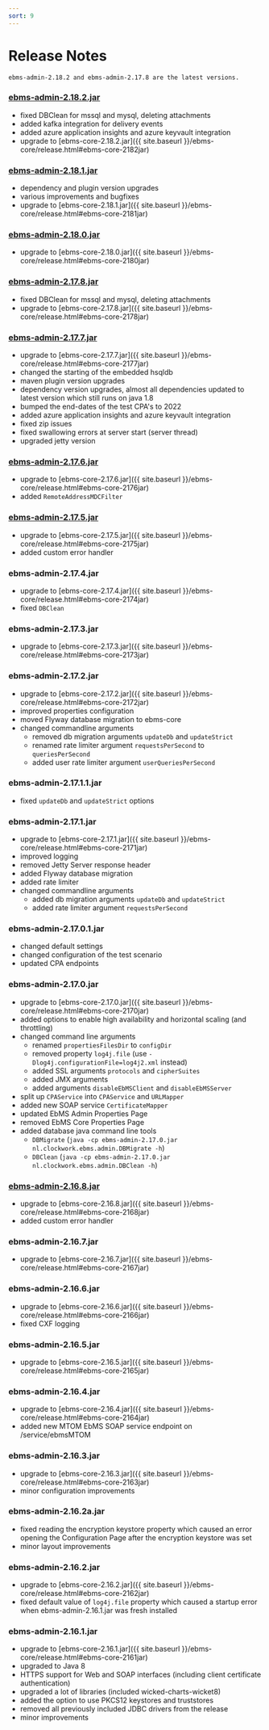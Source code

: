 ```yaml
---
sort: 9
---
```


# Release Notes

```note
ebms-admin-2.18.2 and ebms-admin-2.17.8 are the latest versions.
```

### [ebms-admin-2.18.2.jar](https://github.com/eluinstra/ebms-admin/releases/download/ebms-admin-2.18.2/ebms-admin-2.18.2.jar)

- fixed DBClean for mssql and mysql, deleting attachments
- added kafka integration for delivery events
- added azure application insights and azure keyvault integration
- upgrade to [ebms-core-2.18.2.jar]({{ site.baseurl }}/ebms-core/release.html#ebms-core-2182jar)

### [ebms-admin-2.18.1.jar](https://github.com/eluinstra/ebms-admin/releases/download/ebms-admin-2.18.1/ebms-admin-2.18.1.jar)

- dependency and plugin version upgrades
- various improvements and bugfixes
- upgrade to [ebms-core-2.18.1.jar]({{ site.baseurl }}/ebms-core/release.html#ebms-core-2181jar)

### [ebms-admin-2.18.0.jar](https://github.com/eluinstra/ebms-admin/releases/download/ebms-admin-2.18.0/ebms-admin-2.18.0.jar)

- upgrade to [ebms-core-2.18.0.jar]({{ site.baseurl }}/ebms-core/release.html#ebms-core-2180jar)

### [ebms-admin-2.17.8.jar](https://github.com/eluinstra/ebms-admin/releases/download/ebms-admin-2.17.8/ebms-admin-2.17.8.jar)

- fixed DBClean for mssql and mysql, deleting attachments
- upgrade to [ebms-core-2.17.8.jar]({{ site.baseurl }}/ebms-core/release.html#ebms-core-2178jar)

### [ebms-admin-2.17.7.jar](https://github.com/eluinstra/ebms-admin/releases/download/ebms-admin-2.17.7/ebms-admin-2.17.7.jar)

- upgrade to [ebms-core-2.17.7.jar]({{ site.baseurl }}/ebms-core/release.html#ebms-core-2177jar)
- changed the starting of the embedded hsqldb
- maven plugin version upgrades
- dependency version upgrades, almost all dependencies updated to latest version which still runs on java 1.8
- bumped the end-dates of the test CPA's to 2022
- added azure application insights and azure keyvault integration
- fixed zip issues
- fixed swallowing errors at server start (server thread)
- upgraded jetty version

### [ebms-admin-2.17.6.jar](https://github.com/eluinstra/ebms-admin/releases/download/ebms-admin-2.17.6/ebms-admin-2.17.6.jar)

- upgrade to [ebms-core-2.17.6.jar]({{ site.baseurl }}/ebms-core/release.html#ebms-core-2176jar)
- added `RemoteAddressMDCFilter`

### [ebms-admin-2.17.5.jar](https://github.com/eluinstra/ebms-admin/releases/download/ebms-admin-2.17.5/ebms-admin-2.17.5.jar)

- upgrade to [ebms-core-2.17.5.jar]({{ site.baseurl }}/ebms-core/release.html#ebms-core-2175jar)
- added custom error handler

### ebms-admin-2.17.4.jar

- upgrade to [ebms-core-2.17.4.jar]({{ site.baseurl }}/ebms-core/release.html#ebms-core-2174jar)
- fixed `DBClean`

### ebms-admin-2.17.3.jar

- upgrade to [ebms-core-2.17.3.jar]({{ site.baseurl }}/ebms-core/release.html#ebms-core-2173jar)

### ebms-admin-2.17.2.jar

- upgrade to [ebms-core-2.17.2.jar]({{ site.baseurl }}/ebms-core/release.html#ebms-core-2172jar)
- improved properties configuration
- moved Flyway database migration to ebms-core
- changed commandline arguments
	- removed db migration arguments `updateDb` and `updateStrict`
	- renamed rate limiter argument `requestsPerSecond` to `queriesPerSecond`
	- added user rate limiter argument `userQueriesPerSecond`

### ebms-admin-2.17.1.1.jar

- fixed `updateDb` and `updateStrict` options	

### ebms-admin-2.17.1.jar

- upgrade to [ebms-core-2.17.1.jar]({{ site.baseurl }}/ebms-core/release.html#ebms-core-2171jar)
- improved logging
- removed Jetty Server response header
- added Flyway database migration
- added rate limiter
- changed commandline arguments
	- added db migration arguments `updateDb` and `updateStrict`
	- added rate limiter argument `requestsPerSecond`

### ebms-admin-2.17.0.1.jar

- changed default settings
- changed configuration of the test scenario
- updated CPA endpoints

### ebms-admin-2.17.0.jar

- upgrade to [ebms-core-2.17.0.jar]({{ site.baseurl }}/ebms-core/release.html#ebms-core-2170jar)
- added options to enable high availability and horizontal scaling (and throttling)
- changed command line arguments
	- renamed `propertiesFilesDir` to `configDir`
	- removed property `log4j.file` (use `-Dlog4j.configurationFile=log4j2.xml` instead)
	- added SSL arguments `protocols` and `cipherSuites`
	- added JMX arguments
	- added arguments `disableEbMSClient` and `disableEbMSServer`
- split up `CPAService` into `CPAService` and `URLMapper`
- added new SOAP service `CertificateMapper`
- updated EbMS Admin Properties Page
- removed EbMS Core Properties Page
- added database java command line tools
	- `DBMigrate` (`java -cp ebms-admin-2.17.0.jar nl.clockwork.ebms.admin.DBMigrate -h`)
	- `DBClean` (`java -cp ebms-admin-2.17.0.jar nl.clockwork.ebms.admin.DBClean -h`)

### [ebms-admin-2.16.8.jar](https://github.com/eluinstra/ebms-admin/releases/download/ebms-admin-2.16.8/ebms-admin-2.16.8.jar)

- upgrade to [ebms-core-2.16.8.jar]({{ site.baseurl }}/ebms-core/release.html#ebms-core-2168jar)
- added custom error handler

### ebms-admin-2.16.7.jar

- upgrade to [ebms-core-2.16.7.jar]({{ site.baseurl }}/ebms-core/release.html#ebms-core-2167jar)

### ebms-admin-2.16.6.jar

- upgrade to [ebms-core-2.16.6.jar]({{ site.baseurl }}/ebms-core/release.html#ebms-core-2166jar)
- fixed CXF logging

### ebms-admin-2.16.5.jar

- upgrade to [ebms-core-2.16.5.jar]({{ site.baseurl }}/ebms-core/release.html#ebms-core-2165jar)

### ebms-admin-2.16.4.jar

- upgrade to [ebms-core-2.16.4.jar]({{ site.baseurl }}/ebms-core/release.html#ebms-core-2164jar)
- added new MTOM EbMS SOAP service endpoint on /service/ebmsMTOM

### ebms-admin-2.16.3.jar

- upgrade to [ebms-core-2.16.3.jar]({{ site.baseurl }}/ebms-core/release.html#ebms-core-2163jar)
- minor configuration improvements

### ebms-admin-2.16.2a.jar

- fixed reading the encryption keystore property which caused an error opening the Configuration Page after the encryption keystore was set
- minor layout improvements

### ebms-admin-2.16.2.jar

- upgrade to [ebms-core-2.16.2.jar]({{ site.baseurl }}/ebms-core/release.html#ebms-core-2162jar)
- fixed default value of `log4j.file` property which caused a startup error when ebms-admin-2.16.1.jar was fresh installed 

### ebms-admin-2.16.1.jar

- upgrade to [ebms-core-2.16.1.jar]({{ site.baseurl }}/ebms-core/release.html#ebms-core-2161jar)
- upgraded to Java 8
- HTTPS support for Web and SOAP interfaces (including client certificate authentication)
- upgraded a lot of libraries (included wicked-charts-wicket8)
- added the option to use PKCS12 keystores and truststores
- removed all previously included JDBC drivers from the release
- minor improvements
